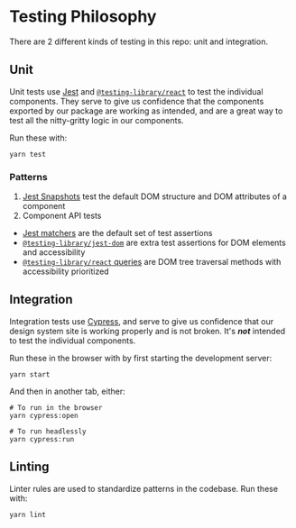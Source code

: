 # Testing Philosophy

There are 2 different kinds of testing in this repo: unit and integration.

## Unit

Unit tests use [Jest](https://jestjs.io/) and [`@testing-library/react`](https://testing-library.com/docs/react-testing-library/intro) to test the individual components. They serve to give us confidence that the components exported by our package are working as intended, and are a great way to test all the nitty-gritty logic in our components.

Run these with:

```
yarn test
```

### Patterns

1. [Jest Snapshots](https://jestjs.io/docs/en/snapshot-testing) test the default DOM structure and DOM attributes of a component
2. Component API tests
  - [Jest matchers](https://jestjs.io/docs/en/expect) are the default set of test assertions
  - [`@testing-library/jest-dom`](https://github.com/testing-library/jest-dom#table-of-contents) are extra test assertions for DOM elements and accessibility
  - [`@testing-library/react` queries](https://testing-library.com/docs/guide-which-query) are DOM tree traversal methods with accessibility prioritized

## Integration

Integration tests use [Cypress](https://www.cypress.io/), and serve to give us confidence that our design system site is working properly and is not broken. It's **_not_** intended to test the individual components.

Run these in the browser with by first starting the development server:

```
yarn start
```

And then in another tab, either:

```
# To run in the browser
yarn cypress:open

# To run headlessly
yarn cypress:run
```

## Linting

Linter rules are used to standardize patterns in the codebase. Run these with:

```
yarn lint
```
